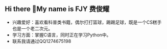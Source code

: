 ## Hi there 👋My name is FJY 费俊耀
* 兴趣爱好：喜欢看科普类书籍，偶尔打打篮球，踢踢足球，既是一个CS糕手也是一个老二次元。
* 学习方面：掌握C语言，同时正在学习Python中。
* 联系我请通过QQ1274675198
<!--
**JY-FFF/JY-FFF** is a ✨ _special_ ✨ repository because its `README.md` (this file) appears on your GitHub profile.

Here are some ideas to get you started:

- 🔭 I’m currently working on ...
- 🌱 I’m currently learning ...
- 👯 I’m looking to collaborate on ...
- 🤔 I’m looking for help with ...
- 💬 Ask me about ...
- 📫 How to reach me: ...
- 😄 Pronouns: ...
- ⚡ Fun fact: ...
-->
